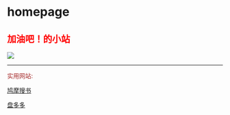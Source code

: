 # homepage
<font color="red"><h2>加油吧！的小站</h2></font>
<img src="https://thirdqq.qlogo.cn/g?b=sdk&k=91mghJRwGdmfCPG8ChRicGw&s=100&t=1483302994"/>
<hr/>
<font color="brown">实用网站:</font>
<p><a href="https://www.jiumodiary.com">鸠摩搜书</a></p>
<p><a href="http://m.panduoduo.net">盘多多</a></p>
